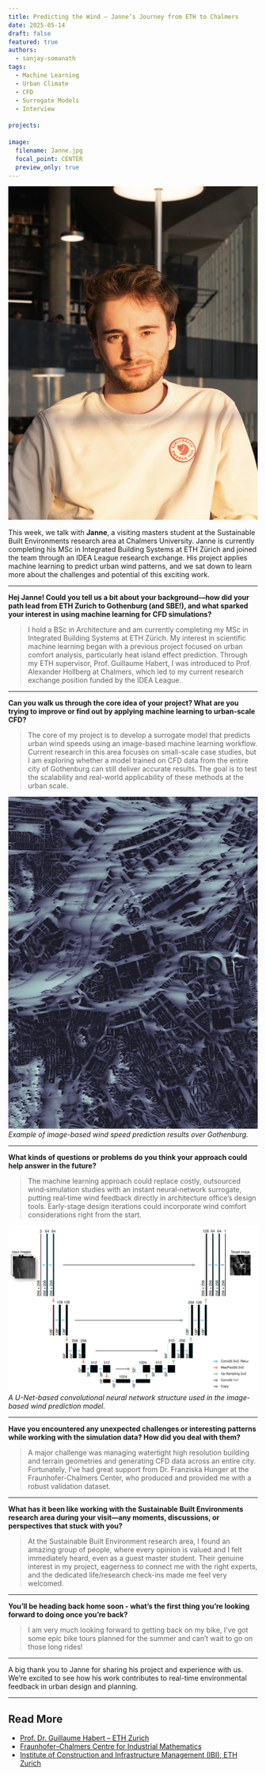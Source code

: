 ```yaml
---
title: Predicting the Wind – Janne’s Journey from ETH to Chalmers
date: 2025-05-14
draft: false
featured: true
authors:
  - sanjay-somanath
tags:
  - Machine Learning
  - Urban Climate
  - CFD
  - Surrogate Models
  - Interview

projects:

image:
  filename: Janne.jpg
  focal_point: CENTER
  preview_only: true
---
```


![Portrait photo of Janne](Janne.jpg)

This week, we talk with **Janne**, a visiting masters student at the Sustainable Built Environments research area at Chalmers University. Janne is currently completing his MSc in Integrated Building Systems at ETH Zürich and joined the team through an IDEA League research exchange. His project applies machine learning to predict urban wind patterns, and we sat down to learn more about the challenges and potential of this exciting work.

---

**Hej Janne! Could you tell us a bit about your background—how did your path lead from ETH Zurich to Gothenburg (and SBE!), and what sparked your interest in using machine learning for CFD simulations?**

> I hold a BSc in Architecture and am currently completing my MSc in Integrated Building Systems at ETH Zürich. My interest in scientific machine learning began with a previous project focused on urban comfort analysis, particularly heat island effect prediction. Through my ETH supervisor, Prof. Guillaume Habert, I was introduced to Prof. Alexander Hollberg at Chalmers, which led to my current research exchange position funded by the IDEA League.

---

**Can you walk us through the core idea of your project? What are you trying to improve or find out by applying machine learning to urban-scale CFD?**

> The core of my project is to develop a surrogate model that predicts urban wind speeds using an image-based machine learning workflow. Current research in this area focuses on small-scale case studies, but I am exploring whether a model trained on CFD data from the entire city of Gothenburg can still deliver accurate results. The goal is to test the scalability and real-world applicability of these methods at the urban scale.

![Model output example](Wind.png)
*Example of image-based wind speed prediction results over Gothenburg.*

---

**What kinds of questions or problems do you think your approach could help answer in the future?**

> The machine learning approach could replace costly, outsourced wind‑simulation studies with an instant neural‑network surrogate, putting real‑time wind feedback directly in architecture office’s design tools. Early-stage design iterations could incorporate wind comfort considerations right from the start.

![Machine learning model architecture](unet.png)
*A U-Net-based convolutional neural network structure used in the image-based wind prediction model.*

---

**Have you encountered any unexpected challenges or interesting patterns while working with the simulation data? How did you deal with them?**

> A major challenge was managing watertight high resolution building and terrain geometries and generating CFD data across an entire city. Fortunately, I’ve had great support from Dr. Franziska Hunger at the Fraunhofer-Chalmers Center, who produced and provided me with a robust validation dataset.

---

**What has it been like working with the Sustainable Built Environments research area during your visit—any moments, discussions, or perspectives that stuck with you?**

> At the Sustainable Built Environment research area, I found an amazing group of people, where every opinion is valued and I felt immediately heard, even as a guest master student. Their genuine interest in my project, eagerness to connect me with the right experts, and the dedicated life/research check-ins made me feel very welcomed.

---

**You’ll be heading back home soon - what’s the first thing you’re looking forward to doing once you’re back?**

> I am very much looking forward to getting back on my bike, I’ve got some epic bike tours planned for the summer and can’t wait to go on those long rides!

---

A big thank you to Janne for sharing his project and experience with us. We’re excited to see how his work contributes to real-time environmental feedback in urban design and planning.

---

## Read More


- [Prof. Dr. Guillaume Habert – ETH Zurich](https://sc.ibi.ethz.ch/en/people/prof-dr-guillaume-habert.html)  
- [Fraunhofer–Chalmers Centre for Industrial Mathematics](https://www.fcc.chalmers.se/departments/comp/)  
- [Institute of Construction and Infrastructure Management (IBI), ETH Zurich](https://ibi.ethz.ch/)  